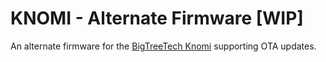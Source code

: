 # KNOMI - Alternate Firmware [WIP]

An alternate firmware for the [BigTreeTech Knomi](https://github.com/bigtreetech/KNOMI) supporting OTA updates.